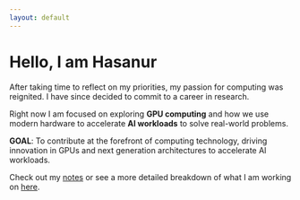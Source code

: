 ```yaml
---
layout: default 
---
```

# Hello, I am Hasanur

After taking time to reflect on my priorities, my passion for computing was reignited.
I have since decided to commit to a career in research.

Right now I am focused on exploring **GPU computing** and how we use modern
hardware to accelerate **AI workloads** to solve real-world problems. 

**GOAL**: To contribute at the forefront of computing technology, driving innovation
in GPUs and next generation architectures to accelerate AI workloads.

Check out my [notes](/notes/) or see a more detailed breakdown of what I am working on
[here](/now/). 

<!-- > *"What I cannot create, I do not understand" - Richard Feynman*  -->
